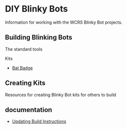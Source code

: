 # DIY Blinky Bots

Information for working with the WCRS Blinky Bot projects.

## Building Blinking Bots

The standard tools

Kits

* [Bat Badge](Bat%20Badge.md)

## Creating Kits

Resources for creating Blinky Bot kits for others to build

## documentation

* [Updating Build Instructions](instruction_conventions.md)
